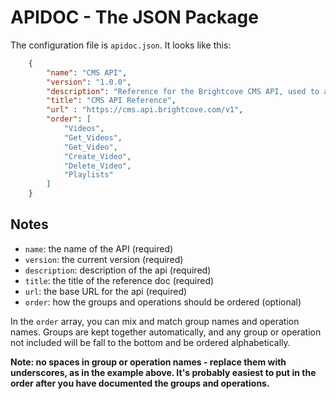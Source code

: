 # APIDOC - The JSON Package

The configuration file is `apidoc.json`. It looks like this:

```json
    {
        "name": "CMS API",
        "version": "1.0.0",
        "description": "Reference for the Brightcove CMS API, used to access and manage your Video Cloud media library.",
        "title": "CMS API Reference",
        "url" : "https://cms.api.brightcove.com/v1",
        "order": [
            "Videos",
            "Get_Videos",
            "Get_Video",
            "Create_Video",
            "Delete_Video",
            "Playlists"
        ]
    }
```

## Notes

- `name`: the name of the API (required)
- `version`: the current version (required)
- `description`: description of the api (required)
- `title`: the title of the reference doc (required)
- `url`: the base URL for the api (required)
- `order`: how the groups and operations should be ordered (optional)

In the `order` array, you can mix and match group names and operation names. Groups are kept together automatically, and any group or operation not included will be fall to the bottom and be ordered alphabetically.

**Note: no spaces in group or operation names - replace them with underscores, as in the example above. It's probably easiest to put in the order after you have documented the groups and operations.**